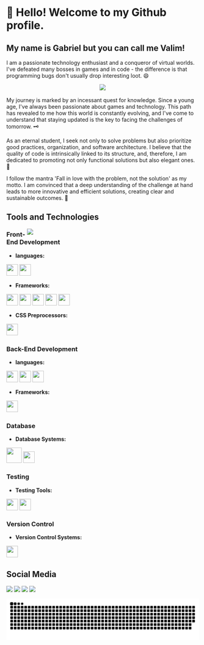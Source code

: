 # 👋 Hello! Welcome to my Github profile.
## My name is Gabriel but you can call me Valim!

I am a passionate technology enthusiast and a conqueror of virtual worlds. I've defeated many bosses in games and in code - the difference is that programming bugs don't usually drop interesting loot. 😄

<p align="center">
  <img src="https://media1.tenor.com/m/afm-g9k-fekAAAAC/pc.gif" width="350">
</p>

My journey is marked by an incessant quest for knowledge. Since a young age, I've always been passionate about games and technology. This path has revealed to me how this world is constantly evolving, and I've come to understand that staying updated is the key to facing the challenges of tomorrow. 🗝️

As an eternal student, I seek not only to solve problems but also prioritize good practices, organization, and software architecture. I believe that the quality of code is intrinsically linked to its structure, and, therefore, I am dedicated to promoting not only functional solutions but also elegant ones. 💎

I follow the mantra 'Fall in love with the problem, not the solution' as my motto. I am convinced that a deep understanding of the challenge at hand leads to more innovative and efficient solutions, creating clear and sustainable outcomes. 🧠
         
## Tools and Technologies

<img width="450px" align="right" src="https://images2.imgbox.com/9d/ef/81SFNt7G_o.png">  

### Front-End Development
    
  - **languages:** 
  <div display='inline' >
    <img src="https://cdn.jsdelivr.net/gh/devicons/devicon/icons/javascript/javascript-original.svg" width="30" height="30"  />
    <img src="https://cdn.jsdelivr.net/gh/devicons/devicon/icons/typescript/typescript-original.svg" width="30" height="30"  />
  </div>
    
  - **Frameworks:** 
  <div display='inline'>
    <img src="https://cdn.jsdelivr.net/gh/devicons/devicon/icons/react/react-original.svg" width="30" height="30" />  
    <img src="https://cdn.jsdelivr.net/gh/devicons/devicon/icons/nextjs/nextjs-original.svg" width="30" height="30"/>
    <img src="https://cdn.jsdelivr.net/gh/devicons/devicon/icons/vuejs/vuejs-original.svg"  width="30" height="30" />
    <img src="https://cdn.jsdelivr.net/gh/devicons/devicon/icons/bootstrap/bootstrap-original.svg" width="30" height="30"/>
    <img src="https://cdn.jsdelivr.net/gh/devicons/devicon/icons/tailwindcss/tailwindcss-plain.svg" width="30" height="30" />
  </div>
  
  - **CSS Preprocessors:**
  <div display='inline'>
    <img src="https://cdn.jsdelivr.net/gh/devicons/devicon/icons/sass/sass-original.svg" width="30" height="30" />
  </div>


### Back-End Development
- **languages:**
<div display='inline'>
  <img src="https://cdn.jsdelivr.net/gh/devicons/devicon/icons/nodejs/nodejs-original.svg" width="30" height="30" />
  <img src="https://cdn.jsdelivr.net/gh/devicons/devicon/icons/csharp/csharp-original.svg"  width="30" height="30" />
  <img src="https://cdn.jsdelivr.net/gh/devicons/devicon/icons/java/java-original.svg" width="30" height="30" />  
</div>

- **Frameworks:**
<div display='inline'>
 <img src="https://cdn.jsdelivr.net/gh/devicons/devicon/icons/express/express-original.svg" width="30" height="30"  />
</div>


### Database
- **Database Systems:**
<div display='inline'>
  <img src="https://cdn.jsdelivr.net/gh/devicons/devicon/icons/mysql/mysql-original-wordmark.svg" width="40" height="40" />         
  <img src="https://cdn.jsdelivr.net/gh/devicons/devicon/icons/mongodb/mongodb-original.svg" width="30" height="30" />
</div>

<div>
<!--   <a href="https://github.com/GabrielValim"> -->
<!--   <img loading="lazy" height="180em" src="https://github-readme-stats.vercel.app/api/top-langs/?username=GabrielValim&layout=compact&langs_count=7&theme=dracula" align='right'/> -->
<!--   <img loading="lazy" height="180em" src="https://github-readme-stats.vercel.app/api?username=GabrielValim&show_icons=true&theme=dracula&include_all_commits=true&count_private=true" align='right'/>  -->
<!--     </a> -->
</div>

### Testing
- **Testing Tools:**
<div display='inline'>
  <img src="https://cdn.jsdelivr.net/gh/devicons/devicon/icons/jest/jest-plain.svg" width="30" height="30" /> 
  <img src="https://cdn.jsdelivr.net/gh/devicons/devicon/icons/selenium/selenium-original.svg" width="30" height="30" />          
</div>

### Version Control
- **Version Control Systems:** 
<div display='inline'>
  <img src="https://cdn.jsdelivr.net/gh/devicons/devicon/icons/git/git-original.svg" width="30" height="30" />                 
</div>

## Social Media
<div>
  <a href="https://www.youtube.com/channel/UCqX5YpchbYmumDdK7tmz_TA" target="_blank"><img loading="lazy" src="https://img.shields.io/badge/YouTube-FF0000?style=for-the-badge&logo=youtube&logoColor=white" target="_blank"></a>
  <a href="https://www.instagram.com/valim.g/" target="_blank"><img loading="lazy" src="https://img.shields.io/badge/-Instagram-%23E4305F?style=for-the-badge&logo=instagram&logoColor=white" target="_blank"></a>
  <a href = "mailto:contato@seu-usuário-aqui"><img loading="lazy" src="https://img.shields.io/badge/Gmail-D14836?style=for-the-badge&logo=gmail&logoColor=white" target="_blank"></a>
  <a href="https://www.linkedin.com/in/gabriel-valim/" target="_blank"><img loading="lazy" src="https://img.shields.io/badge/-LinkedIn-%230077B5?style=for-the-badge&logo=linkedin&logoColor=white" target="_blank"</a> 
</div>

![Snake animation](https://github.com/GabrielValim/GabrielValim/blob/output/github-contribution-grid-snake.svg)


          
